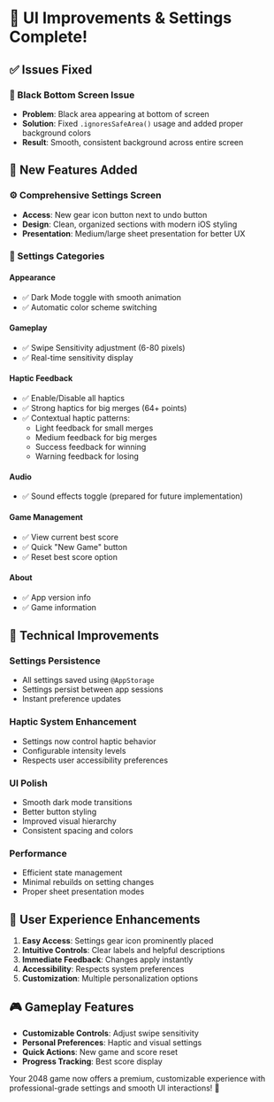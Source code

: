 # 🎨 UI Improvements & Settings Complete!

## ✅ Issues Fixed

### 🖤 Black Bottom Screen Issue
- **Problem**: Black area appearing at bottom of screen
- **Solution**: Fixed `.ignoresSafeArea()` usage and added proper background colors
- **Result**: Smooth, consistent background across entire screen

## 🔧 New Features Added

### ⚙️ Comprehensive Settings Screen
- **Access**: New gear icon button next to undo button
- **Design**: Clean, organized sections with modern iOS styling
- **Presentation**: Medium/large sheet presentation for better UX

### 📱 Settings Categories

#### **Appearance**
- ✅ Dark Mode toggle with smooth animation
- ✅ Automatic color scheme switching

#### **Gameplay**
- ✅ Swipe Sensitivity adjustment (6-80 pixels)
- ✅ Real-time sensitivity display

#### **Haptic Feedback** 
- ✅ Enable/Disable all haptics
- ✅ Strong haptics for big merges (64+ points)
- ✅ Contextual haptic patterns:
  - Light feedback for small merges
  - Medium feedback for big merges
  - Success feedback for winning
  - Warning feedback for losing

#### **Audio**
- ✅ Sound effects toggle (prepared for future implementation)

#### **Game Management**
- ✅ View current best score
- ✅ Quick "New Game" button
- ✅ Reset best score option

#### **About**
- ✅ App version info
- ✅ Game information

## 🎯 Technical Improvements

### **Settings Persistence**
- All settings saved using `@AppStorage`
- Settings persist between app sessions
- Instant preference updates

### **Haptic System Enhancement**
- Settings now control haptic behavior
- Configurable intensity levels
- Respects user accessibility preferences

### **UI Polish**
- Smooth dark mode transitions
- Better button styling
- Improved visual hierarchy
- Consistent spacing and colors

### **Performance**
- Efficient state management
- Minimal rebuilds on setting changes
- Proper sheet presentation modes

## 🚀 User Experience Enhancements

1. **Easy Access**: Settings gear icon prominently placed
2. **Intuitive Controls**: Clear labels and helpful descriptions
3. **Immediate Feedback**: Changes apply instantly
4. **Accessibility**: Respects system preferences
5. **Customization**: Multiple personalization options

## 🎮 Gameplay Features

- **Customizable Controls**: Adjust swipe sensitivity
- **Personal Preferences**: Haptic and visual settings
- **Quick Actions**: New game and score reset
- **Progress Tracking**: Best score display

Your 2048 game now offers a premium, customizable experience with professional-grade settings and smooth UI interactions! 🌟
